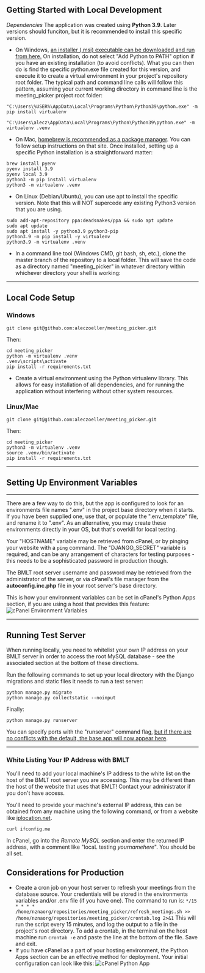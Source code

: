 ## Getting Started with Local Development ##

 *Dependencies*
 The application was created using **Python 3.9**.  Later versions should funciton, but it is recommended to install this specific version.  
  - On Windows, [an installer (.msi) executable can be downloaded and run from here.](https://www.python.org/downloads/release/python-3912/)  On installation, do not select "Add Python to PATH" option if you have an existing installation (to avoid conflicts).  What you can then do is find the specific python.exe file created for this version, and execute it to create a virtual environment in your project's repository root folder.  The typical path and command line calls will follow this pattern, assuming your current working directory in command line is the meeting_picker project root folder:

  `"C:\Users\%USER%\AppData\Local\Programs\Python\Python39\python.exe" -m pip install virtualenv`

  `"C:\Users\alecz\AppData\Local\Programs\Python\Python39\python.exe" -m virtualenv .venv`

  - On Mac, [homebrew is recommended as a package manager](https://brew.sh/).  You can follow setup instructions on that site.  Once installed, setting up a specific Python installation is a straightforward matter:
```
brew install pyenv
pyenv install 3.9
pyenv local 3.9
python3 -m pip install virtualenv
python3 -m virtualenv .venv
```
  - On Linux (Debian/Ubuntu), you can use apt to install the specific version. Note that this will NOT supercede any existing Python3 version that you are using.
```
sudo add-apt-repository ppa:deadsnakes/ppa && sudo apt update
sudo apt update
sudo apt install -y python3.9 python3-pip
python3.9 -m pip install -y virtualenv
python3.9 -m virtualenv .venv
```
 - In a command line tool (Windows CMD, git bash, sh, etc.), clone the master branch of the repository to a local folder.  This will save the code as a directory named "meeting_picker" in whatever directory within whichever directory your shell is working:
---

## Local Code Setup ##

 ### Windows ###

`git clone git@github.com:aleczoeller/meeting_picker.git`

Then:

```
cd meeting_picker
python -m virtualenv .venv
.venv\scripts\activate
pip install -r requirements.txt
```

- Create a virtual environment using the Python virtualenv library.  This allows for easy installation of all dependencies, and for running the application without interfering without other system resources.
### Linux/Mac ###

```git clone git@github.com:aleczoeller/meeting_picker.git```

Then:

```
cd meeting_picker
python3 -m virtualenv .venv
source .venv/bin/activate
pip install -r requirements.txt
```
---

## Setting Up Environment Variables ##
---

There are a few way to do this, but the app is configured to look for an environments file names ".env" in the project base directory when it starts.  If you have been supplied one, use that, or populate the ".env_template" file, and rename it to ".env".  As an alternative, you may create these environments directly in your OS, but that's overkill for local testing. 

Your "HOSTNAME" variable may be retrieved from cPanel, or by pinging your website with a `ping` command.  The "DJANGO_SECRET" variable is required, and can be any arrangement of characters for testing purposes - this needs to be a sophisticated password in production though.  

The BMLT root server username and password may be retrieved from the administrator of the server, or via cPanel's file manager from the **autoconfig.inc.php** file in your root server's base directory.

This is how your environment variables can be set in cPanel's Python Apps section, if you are using a host that provides this feature:
![cPanel Environment Variables](data/readme_envs.png)


---

## Running Test Server ##
When running locally, you need to whitelist your own IP address on your BMLT server in order to access the root MySQL database - see the associated section at the bottom of these directions.

Run the following commands to set up your local directory with the Django migrations and static files it needs to run a test server:

```
python manage.py migrate
python manage.py collectstatic --noinput
```

Finally:

`python manage.py runserver`

You can specify ports with the "runserver" command flag, [but if there are no conflicts with the default, the base app will now appear here](http://127.0.0.1:8000/nan/nan/nan/).

---

### White Listing Your IP Address with BMLT ###
You'll need to add your local machine's IP address to the white list on the host of the BMLT root server you are accessing.  This may be different than the host of the website that uses that BMLT! Contact your administrator if you don't have access.

You'll need to provide your machine's external IP address, this can be obtained from any machine using the following command, or from a website like [iplocation.net](iplocation.net).

`curl ifconfig.me`

In cPanel, go into the *Remote MySQL* section and enter the returned IP address, with a comment like "locaL testing *yournamehere*". You should be all set.

## Considerations for Production ##

- Create a cron job on your host server to refresh your meetings from the database source. Your credentials will be stored in the environments variables and/or .env file (if you have one).  The command to run is: `*/15 * * * * /home/nznaorg/repositories/meeting_picker/refresh_meetings.sh >> /home/nznaorg/repositories/meeting_picker/crontab.log 2>&1`  This will run the script every 15 minutes, and log the output to a file in the project's root directory.  To add a crontab, in the terminal on the host machine run `crontab -e` and paste the line at the bottom of the file.  Save and exit.
- If you have cPanel as a part of your hosting environment, the Python Apps section can be an effective method for deployment.  Your initial configuration can look like this:
![cPanel Python App](data/readme_setup.png)
